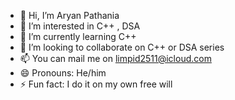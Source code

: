 - 👋 Hi, I’m Aryan Pathania
- 👀 I’m interested in C++ , DSA
- 🌱 I’m currently learning C++
- 💞️ I’m looking to collaborate on C++ or DSA series
- 📫 You can mail me on limpid2511@icloud.com
- 😄 Pronouns: He/him
- ⚡ Fun fact: I do it on my own free will

<!---
ArpaX45/ArpaX45 is a ✨ special ✨ repository because its `README.md` (this file) appears on your GitHub profile.
You can click the Preview link to take a look at your changes.
--->
